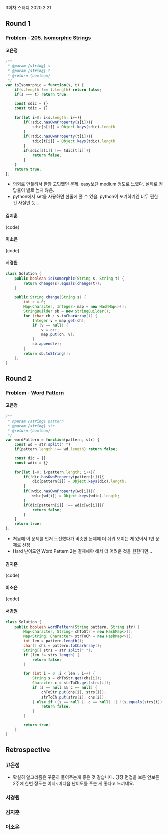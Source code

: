 3회차 스터디
2020.2.21

## Round 1
### Problem - [205. Isomorphic Strings](https://leetcode.com/problems/isomorphic-strings/)

#### 고은정
```javascript
/**
 * @param {string} s
 * @param {string} t
 * @return {boolean}
 */
var isIsomorphic = function(s, t) {
    if(s.length !== t.length) return false;
    if(s === t) return true;
    
    const sdic = {}
    const tdic = {}
    
    for(let i=0; i<s.length; i++){
        if(!sdic.hasOwnProperty(s[i])){
            sdic[s[i]] = Object.keys(sdic).length
        }
        if(!tdic.hasOwnProperty(t[i])){
            tdic[t[i]] = Object.keys(tdic).length        
        }      
        if(sdic[s[i]] !== tdic[t[i]]){
            return false;
        }
    }
    return true;
};
```
- 의외로 안풀려서 한참 고민했던 문제. easy보단 medium 정도로 느꼈다. 실제로 정답률이 별로 높지 않음.
- python에서 set을 사용하면 한줄에 풀 수 있음. python이 포기하기엔 너무 편한 건 사실인 듯...

#### 김지훈
{code}

#### 이소은
{code}

#### 서경원
```java
class Solution {
    public boolean isIsomorphic(String s, String t) {
        return change(s).equals(change(t));
    }
    
    public String change(String s) {
        int c = 0;
        Map<Character, Integer> map = new HashMap<>();
        StringBuilder sb = new StringBuilder();
        for (char ch : s.toCharArray()) {
            Integer v = map.get(ch);
            if (v == null) {
                v = c++;
                map.put(ch, v);
            }
            sb.append(v);
        }
        return sb.toString();
    };
}
```

## Round 2
### Problem - [Word Pattern](https://leetcode.com/problems/word-pattern/)

#### 고은정
```javascript
/**
 * @param {string} pattern
 * @param {string} str
 * @return {boolean}
 */
var wordPattern = function(pattern, str) {
    const wd = str.split(" ")
    if(pattern.length !== wd.length) return false;

    const dic = {}
    const wdic = {}
    
    for(let i=0; i<pattern.length; i++){
        if(!dic.hasOwnProperty(pattern[i])){
            dic[pattern[i]] = Object.keys(dic).length;
        }
        if(!wdic.hasOwnProperty(wd[i])){
            wdic[wd[i]] = Object.keys(wdic).length;
        }
        if(dic[pattern[i]] !== wdic[wd[i]]){
            return false;
        }
    }
    return true;    
};
```
- 처음에 이 문제를 먼저 도전했다가 비슷한 문제에 더 쉬워 보이는 게 있어서 1번 문제로 선정
- Hard 난이도인 Word Pattern 2는 결제해야 해서 더 어려운 것을 원한다면...

#### 김지훈
{code}

#### 이소은
{code}

#### 서경원
```java
class Solution {
    public boolean wordPattern(String pattern, String str) {
        Map<Character, String> chToStr = new HashMap<>();
        Map<String, Character> strToCh = new HashMap<>();
        int len = pattern.length();
        char[] chs = pattern.toCharArray();
        String[] strs = str.split(" ");
        if (len != strs.length) {
            return false;
        }
        
        for (int i = 0 ;i < len ; i++) {
            String s = chToStr.get(chs[i]);
            Character c = strToCh.get(strs[i]);
            if (s == null && c == null) {
                chToStr.put(chs[i], strs[i]);
                strToCh.put(strs[i], chs[i]);
            } else if ((s == null || c == null) || !(s.equals(strs[i]) && c.equals(chs[i]))) {
                return false;
            }
        }

        return true;
    }
}
```

## Retrospective
### 고은정
- 확실히 알고리즘은 꾸준히 풀어주는게 좋은 것 같습니다. 당장 면접을 보든 안보든 2주에 한번 정도는 이지~미디움 난이도를 푸는 게 좋다고 느끼네요.
### 서경원
### 김지훈
### 이소은

